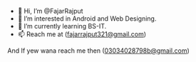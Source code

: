- 👋 Hi, I’m @FajarRajput
- 👀 I’m interested in Android and Web Designing.
- 🌱 I’m currently learning BS-IT.
- 📫 Reach me at (fajarrajput321@gmail.com)

<!---
FajarRajput/FajarRajput is a ✨ special ✨ repository because its `README.md` (this file) appears on your GitHub profile.
You can click the Preview link to take a look at your changes.
--->



And If yew wana reach me then (03034028798b@gmail.com)
